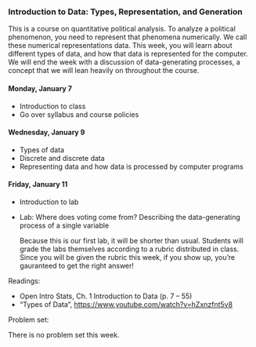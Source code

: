 ### Introduction to Data: Types, Representation, and Generation

This is a course on quantitative political analysis. To analyze a political phenomenon, you need to represent that phenomena numerically. We call these numerical representations data. This week, you will learn about different types of data, and how that data is represented for the computer. We will end the week with a discussion of data-generating processes, a concept that we will lean heavily on throughout the course.

#### Monday, January 7
* Introduction to class
* Go over syllabus and course policies

#### Wednesday, January 9
* Types of data
* Discrete and discrete data
* Representing data and how data is processed by computer programs

#### Friday, January 11
* Introduction to lab
* Lab: Where does voting come from? Describing the data-generating process of a single variable

	Because this is our first lab, it will be shorter than usual. Students will grade the labs themselves according to a rubric distributed in class. Since you will be given the rubric this week, if you show up, you’re gauranteed to get the right answer!

Readings:

* Open Intro Stats, Ch. 1 Introduction to Data (p. 7 – 55)
* “Types of Data”, https://www.youtube.com/watch?v=hZxnzfnt5v8

Problem set:

There is no problem set this week.
